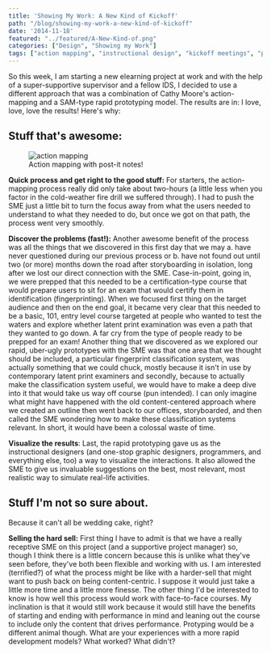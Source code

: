 ```yaml
---
title: 'Showing My Work: A New Kind of Kickoff'
path: "/blog/showing-my-work-a-new-kind-of-kickoff"
date: '2014-11-18'
featured: "../featured/A-New-Kind-of.png"
categories: ["Design", "Showing my Work"]
tags: ["action mapping", "instructional design", "kickoff meetings", "process", "prototyping", "rapid prototyping", "SAM"]
---
```


So this week, I am starting a new elearning project at work and with the help of a super-supportive supervisor and a fellow IDS, I decided to use a different approach that was a combination of Cathy Moore's action-mapping and a SAM-type rapid prototyping model. The results are in: I love, love, love the results! Here's why:

## Stuff that's awesome:

<figure>
  <img
    sizes="(max-width: 810px) 100vw, 810px"
    srcset="https://res.cloudinary.com/dhdaswa6t/image/upload/f_auto,q_60,w_203/v1530396697/blog/action-mapping-withstickies.jpg 203w,
            https://res.cloudinary.com/dhdaswa6t/image/upload/f_auto,q_60,w_405/v1530396697/blog/action-mapping-withstickies.jpg 405w,
            https://res.cloudinary.com/dhdaswa6t/image/upload/f_auto,q_60,w_810/v1530396697/blog/action-mapping-withstickies.jpg 810w,
            https://res.cloudinary.com/dhdaswa6t/image/upload/f_auto,q_60,w_1215/v1530396697/blog/action-mapping-withstickies.jpg 1215w"
    src="https://res.cloudinary.com/dhdaswa6t/image/upload/f_auto,q_60,w_810/v1530396697/blog/action-mapping-withstickies.jpg"
    alt="action mapping" />
  <figcaption>Action mapping with post-it notes!</figcaption>
</figure>

**Quick process and get right to the good stuff:** For starters, the action-mapping process really did only take about two-hours (a little less when you factor in the cold-weather fire drill we suffered through). I had to push the SME just a little bit to turn the focus away from what the users needed to understand to what they needed to do, but once we got on that path, the process went very smoothly.

**Discover the problems (fast!):** Another awesome benefit of the process was all the things that we discovered in this first day that we may a. have never questioned during our previous process or b. have not found out until two (or more) months down the road after storyboarding in isolation, long after we lost our direct connection with the SME. Case-in-point, going in, we were prepped that this needed to be a certification-type course that would prepare users to sit for an exam that would certify them in identification (fingerprinting). When we focused first thing on the target audience and then on the end goal, it became very clear that this needed to be a basic, 101, entry level course targeted at people who wanted to test the waters and explore whether latent print examination was even a path that they wanted to go down. A far cry from the type of people ready to be prepped for an exam! Another thing that we discovered as we explored our rapid, uber-ugly prototypes with the SME was that one area that we thought should be included, a particular fingerprint classification system, was actually something that we could chuck, mostly because it isn't in use by contemporary latent print examiners and secondly, because to actually make the classification system useful, we would have to make a deep dive into it that would take us way off course (pun intended). I can only imagine what might have happened with the old content-centered approach where we created an outline then went back to our offices, storyboarded, and then called the SME wondering how to make these classification systems relevant. In short, it would have been a colossal waste of time.

**Visualize the results**: Last, the rapid prototyping gave us as the instructional designers (and one-stop graphic designers, programmers, and everything else, too) a way to visualize the interactions. It also allowed the SME to give us invaluable suggestions on the best, most relevant, most realistic way to simulate real-life activities.

## Stuff I'm not so sure about.

Because it can't all be wedding cake, right?

**Selling the hard sell:** First thing I have to admit is that we have a really receptive SME on this project (and a supportive project manager) so, though I think there is a little concern because this is unlike what they've seen before, they've both been flexible and working with us. I am interested (terrified?) of what the process might be like with a harder-sell that might want to push back on being content-centric. I suppose it would just take a little more time and a little more finesse. The other thing I'd be interested to know is how well this process would work with face-to-face courses. My inclination is that it would still work because it would still have the benefits of starting and ending with performance in mind and leaning out the course to include only the content that drives performance. Protyping would be a different animal though. What are your experiences with a more rapid development models? What worked? What didn't?
